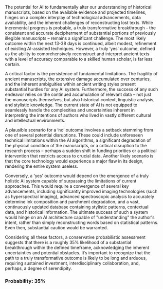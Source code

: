 The potential for AI to fundamentally alter our understanding of historical manuscripts, based on the available evidence and projected timelines, hinges on a complex interplay of technological advancements, data availability, and the inherent challenges of reconstructing lost texts. While incremental progress is probable, a truly transformative breakthrough – the consistent and accurate decipherment of substantial portions of previously illegible manuscripts – remains a significant challenge. The most likely outcome within the next 13-38 days is continued, albeit modest, refinement of existing AI-assisted techniques. However, a truly ‘yes’ outcome, defined as the ability to comprehensively reconstruct and interpret ancient texts with a level of accuracy comparable to a skilled human scholar, is far less certain. 

A critical factor is the persistence of fundamental limitations. The fragility of ancient manuscripts, the extensive damage accumulated over centuries, and the inherent ambiguities within ancient writing styles present substantial hurdles for any AI system. Furthermore, the success of any such endeavor relies on the continued accumulation of relevant data – not just the manuscripts themselves, but also historical context, linguistic analysis, and stylistic knowledge. The current state of AI is not equipped to seamlessly handle the complexities and uncertainties inherent in interpreting the intentions of authors who lived in vastly different cultural and intellectual environments.

A plausible scenario for a ‘no’ outcome involves a setback stemming from one of several potential disruptions. These could include unforeseen technical limitations within the AI algorithms, a significant degradation of the physical condition of the manuscripts, or a critical disruption to the research process – perhaps a sudden shift in funding priorities or a political intervention that restricts access to crucial data. Another likely scenario is that the core technology would experience a major flaw in its design, rendering the entire system useless.

Conversely, a 'yes' outcome would depend on the emergence of a truly holistic AI system capable of surpassing the limitations of current approaches. This would require a convergence of several key advancements, including significantly improved imaging technologies (such as hyperspectral imaging), advanced spectroscopic analysis to accurately determine ink composition and parchment degradation, and a vast, continuously updated database containing stylistic patterns, contextual data, and historical information. The ultimate success of such a system would hinge on an AI architecture capable of "understanding" the author's intent, rather than simply reconstructing words based on statistical patterns. Even then, substantial caution would be warranted.

Considering all these factors, a conservative probabilistic assessment suggests that there is a roughly 35% likelihood of a substantial breakthrough within the defined timeframe, acknowledging the inherent uncertainties and potential obstacles. It’s important to recognize that the path to a truly transformative outcome is likely to be long and arduous, requiring sustained investment, interdisciplinary collaboration, and, perhaps, a degree of serendipity.

### Probability: 35%